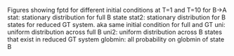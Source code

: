 Figures showing fptd for different initial conditions at T=1 and T=10 for B->A
stat: stationary distribution for full B state
stat2: stationary distribution for B states for reduced GT system. aka same initial condition for full and GT
uni: uniform distribution across full B
uni2: uniform distribution across B states that exist in reduced GT system
globmin: all probability on globmin of state B
